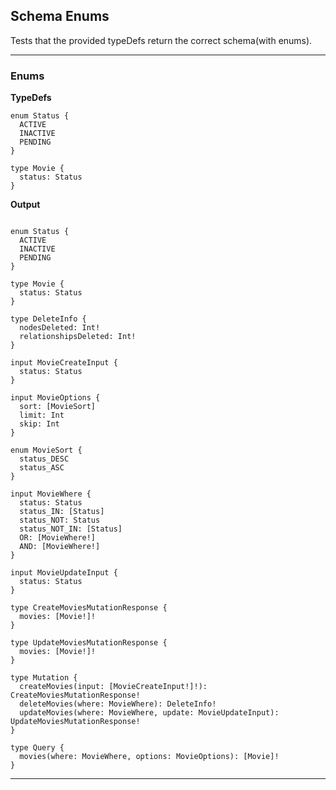 ## Schema Enums

Tests that the provided typeDefs return the correct schema(with enums).

---

### Enums

**TypeDefs**

```typedefs-input
enum Status {
  ACTIVE
  INACTIVE
  PENDING
}

type Movie {
  status: Status
}
```

**Output**

```schema-output

enum Status {
  ACTIVE
  INACTIVE
  PENDING
}

type Movie {
  status: Status
}

type DeleteInfo {
  nodesDeleted: Int!
  relationshipsDeleted: Int!
}

input MovieCreateInput {
  status: Status
}

input MovieOptions {
  sort: [MovieSort]
  limit: Int
  skip: Int
}

enum MovieSort {
  status_DESC
  status_ASC
}

input MovieWhere {
  status: Status
  status_IN: [Status]
  status_NOT: Status
  status_NOT_IN: [Status]
  OR: [MovieWhere!]
  AND: [MovieWhere!]
}

input MovieUpdateInput {
  status: Status
}

type CreateMoviesMutationResponse {
  movies: [Movie!]!
}

type UpdateMoviesMutationResponse {
  movies: [Movie!]!
}

type Mutation {
  createMovies(input: [MovieCreateInput!]!): CreateMoviesMutationResponse!
  deleteMovies(where: MovieWhere): DeleteInfo!
  updateMovies(where: MovieWhere, update: MovieUpdateInput): UpdateMoviesMutationResponse!
}

type Query {
  movies(where: MovieWhere, options: MovieOptions): [Movie]!
}
```

---
